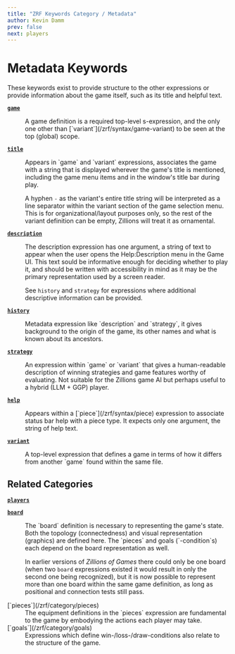 ```yaml
---
title: "ZRF Keywords Category / Metadata"
author: Kevin Damm
prev: false
next: players
---
```


# Metadata Keywords

These keywords exist to provide structure to the other expressions or provide
information about the game itself, such as its title and helpful text.

**<dt> [`game`](/zrf/syntax/game) </dt>**
<dd>
A game definition is a required top-level s-expression, and the only one other
than [`variant`](/zrf/syntax/game-variant) to be seen at the top (global) scope.
</dd>

**<dt> [`title`](/zrf/syntax/title) </dt>**
<dd>
Appears in `game` and `variant` expressions, associates the game with a string
that is displayed wherever the game's title is mentioned, including the game
menu items and in the window's title bar during play.

A hyphen `-` as the variant's entire title string will be interpreted as a line
separator within the variant section of the game selection menu.  This is for
organizational/layout purposes only, so the rest of the variant definition can
be empty, Zillions will treat it as ornamental.
</dd>

**<dt> [`description`](/zrf/syntax/description) </dt>**
<dd>
The description expression has one argument, a string of text to appear when
the user opens the Help:Description menu in the Game UI.  This text sould be
informative enough for deciding whether to play it, and should be written with
accessibility in mind as it may be the primary representation used by a screen
reader.

See `history` and `strategy` for expressions where additional descriptive
information can be provided.
</dd>

**<dt> [`history`](/zrf/syntax/history) </dt>**
<dd>
Metadata expression like `description` and `strategy`, it gives background to
the origin of the game, its other names and what is known about its ancestors.
</dd>

**<dt> [`strategy`](/zrf/syntax/strategy) </dt>**
<dd>
An expression within `game` or `variant` that gives a human-readable description
of winning strategies and game features worthy of evaluating.  Not suitable for
the Zillions game AI but perhaps useful to a hybrid (LLM + GGP) player.
</dd>

**<dt> [`help`](/zrf/syntax/help) </dt>**
<dd>
Appears within a [`piece`](/zrf/syntax/piece) expression to associate status bar
help with a piece type.  It expects only one argument, the string of help text.
</dd>

**<dt> [`variant`](/zrf/syntax/game-variant) </dt>**
<dd>
A top-level expression that defines a game in terms of how it differs from
another `game` found within the same file.
</dd>

## Related Categories

**<dt> [`players`](/zrf/category/players) </dt>**
<dd>

</dd>

**<dt> [`board`](/zrf/category/board) </dt>**
<dd>
The `board` definition is necessary to representing the game's state.  Both the
topology (connectedness) and visual representation (graphics) are defined here.
The `pieces` and goals (`-condition`s) each depend on the board representation
as well.

In earlier versions of *Zillions of Games* there could only be one board (when
two `board` expressions existed it would result in only the second one being
recognized), but it is now possible to represent more than one board within
the same game definition, as long as positional and connection tests still pass.
</dd>

<dt> [`pieces`](/zrf/category/pieces) </dt>
<dd>
The equipment definitions in the `pieces` expression are fundamental to the game
by embodying the actions each player may take.
</dd>

<dt> [`goals`](/zrf/category/goals) </dt>
<dd>
Expressions which define win-/loss-/draw-conditions also relate to the structure
of the game.
</dd>

<!--
<dt> [``](/zrf/syntax/) </dt>
<dd>
</dd>
-->

